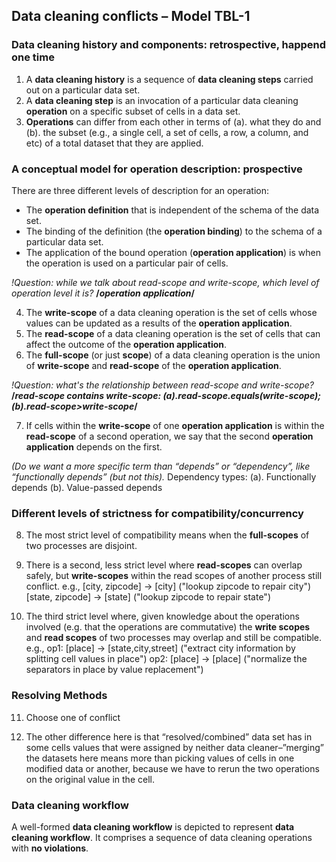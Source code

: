 ## Data cleaning conflicts – Model TBL-1

### Data cleaning history and components: retrospective, happend one time
1. A **data cleaning history** is a sequence of **data cleaning steps** carried out on a particular data set.
2. A **data cleaning step** is an invocation of a particular data cleaning **operation** on a specific subset of cells in a data set.
3. **Operations** can differ from each other in terms of (a). what they do and (b). the subset (e.g., a single cell, a set of cells, a row, a column, and etc) of a total dataset that they are applied.


### A conceptual model for operation description: prospective 
There are three different levels of description for an operation:
- The **operation definition** that is independent of the schema of the data set.
- The binding of the definition (the **operation binding**) to the schema of a particular data set. 
- The application of the bound operation (**operation application**) is when the operation is used on a particular pair of cells. 

*!Question: while we talk about read-scope and write-scope, which level of operation level it is?*
**/*operation application*/**

4. The **write-scope** of a data cleaning operation is the set of cells whose values can be updated as a results of the **operation application**.
5. The **read-scope** of a data cleaning operation is the set of cells that can affect the outcome of the **operation application**.
6. The **full-scope** (or just **scope**) of a data cleaning operation is the union of **write-scope** and **read-scope** of the **operation application**.

*!Question: what's the relationship between read-scope and write-scope?*
**/*read-scope contains write-scope: (a).read-scope.equals(write-scope); (b).read-scope>write-scope*/**


7. If cells within the **write-scope** of one **operation application** is within the **read-scope** of a second operation, we say that the second **operation application** depends on the first. 

*(Do we want a more specific term than “depends” or “dependency”, like “functionally depends” (but not this).*
Dependency types:
(a). Functionally depends
(b). Value-passed depends 

### Different levels of strictness for compatibility/concurrency

8. The most strict level of compatibility means when the **full-scopes** of two processes are disjoint.

9. There is a second, less strict level where **read-scopes** can overlap safely, but **write-scopes** within the read scopes of another process still conflict.
e.g.,
[city, zipcode] &rarr; [city] ("lookup zipcode to repair city")
[state, zipcode] &rarr; [state] ("lookup zipcode to repair state")


10. The third strict level where, given knowledge about the operations involved (e.g. that the operations are commutative) the **write scopes** and **read scopes** of two processes may overlap and still be compatible. 
e.g.,
op1: [place] &rarr; [state,city,street] ("extract city information by splitting cell values in place")
op2: [place] &rarr; [place] ("normalize the separators in place by value replacement")

### Resolving Methods
11. Choose one of conflict

12. The other difference here is that “resolved/combined” data set has in some cells values that were assigned by neither data cleaner–”merging” the datasets here means more than picking values of cells in one modified data or another, because we have to rerun the two operations on the original value in the cell.




### Data cleaning workflow
A well-formed **data cleaning workflow** is depicted to represent **data cleaning workflow**. It comprises a sequence of data cleaning operations with **no violations**.

<!-- TODO: what is compatible -->
<!-- 3. **Order** is determined in the finalized **Linear Processing**. **Order** is agnostic across **Parallel Processing**. -->
